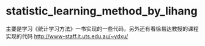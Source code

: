 # statistic_learning_method_by_lihang
主要是学习《统计学习方法》一书实现的一些代码，另外还有看徐易达教授的课程实现的代码 http://www-staff.it.uts.edu.au/~ydxu/


